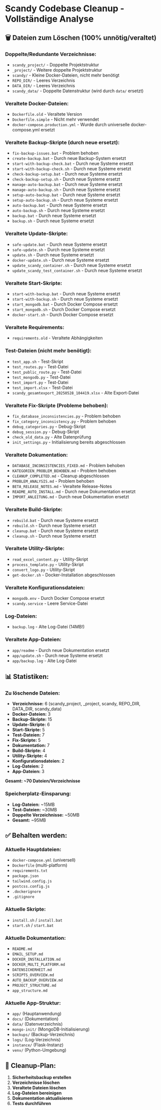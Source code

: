 # Scandy Codebase Cleanup - Vollständige Analyse

## 🗑️ Dateien zum Löschen (100% unnötig/veraltet)

### **Doppelte/Redundante Verzeichnisse:**
- `scandy_project/` - Doppelte Projektstruktur
- `_project/` - Weitere doppelte Projektstruktur  
- `scandy/` - Kleine Docker-Dateien, nicht mehr benötigt
- `REPO_DIR/` - Leeres Verzeichnis
- `DATA_DIR/` - Leeres Verzeichnis
- `scandy_data/` - Doppelte Datenstruktur (wird durch `data/` ersetzt)

### **Veraltete Docker-Dateien:**
- `Dockerfile.old` - Veraltete Version
- `Dockerfile.simple` - Nicht mehr verwendet
- `docker-compose.production.yml` - Wurde durch universelle docker-compose.yml ersetzt

### **Veraltete Backup-Skripte (durch neue ersetzt):**
- `fix-backup-issues.bat` - Problem behoben
- `create-backup.bat` - Durch neue Backup-System ersetzt
- `start-with-backup-check.bat` - Durch neue Systeme ersetzt
- `start-with-backup-check.sh` - Durch neue Systeme ersetzt
- `check-backup-setup.bat` - Durch neue Systeme ersetzt
- `check-backup-setup.sh` - Durch neue Systeme ersetzt
- `manage-auto-backup.bat` - Durch neue Systeme ersetzt
- `manage-auto-backup.sh` - Durch neue Systeme ersetzt
- `setup-auto-backup.bat` - Durch neue Systeme ersetzt
- `setup-auto-backup.sh` - Durch neue Systeme ersetzt
- `auto-backup.bat` - Durch neue Systeme ersetzt
- `auto-backup.sh` - Durch neue Systeme ersetzt
- `backup.bat` - Durch neue Systeme ersetzt
- `backup.sh` - Durch neue Systeme ersetzt

### **Veraltete Update-Skripte:**
- `safe-update.bat` - Durch neue Systeme ersetzt
- `safe-update.sh` - Durch neue Systeme ersetzt
- `update.sh` - Durch neue Systeme ersetzt
- `docker-update.sh` - Durch neue Systeme ersetzt
- `update_scandy_container.sh` - Durch neue Systeme ersetzt
- `update_scandy_test_container.sh` - Durch neue Systeme ersetzt

### **Veraltete Start-Skripte:**
- `start-with-backup.bat` - Durch neue Systeme ersetzt
- `start-with-backup.sh` - Durch neue Systeme ersetzt
- `start_mongodb.bat` - Durch Docker Compose ersetzt
- `start_mongodb.sh` - Durch Docker Compose ersetzt
- `docker-start.sh` - Durch Docker Compose ersetzt

### **Veraltete Requirements:**
- `requirements.old` - Veraltete Abhängigkeiten

### **Test-Dateien (nicht mehr benötigt):**
- `test_app.sh` - Test-Skript
- `test_routes.py` - Test-Datei
- `test_public_route.py` - Test-Datei
- `test_mongodb.py` - Test-Datei
- `test_import.py` - Test-Datei
- `test_import.xlsx` - Test-Datei
- `scandy_gesamtexport_20250528_104419.xlsx` - Alte Export-Datei

### **Veraltete Fix-Skripte (Probleme behoben):**
- `fix_database_inconsistencies.py` - Problem behoben
- `fix_category_inconsistency.py` - Problem behoben
- `debug_categories.py` - Debug-Skript
- `debug_session.py` - Debug-Skript
- `check_old_data.py` - Alte Datenprüfung
- `init_settings.py` - Initialisierung bereits abgeschlossen

### **Veraltete Dokumentation:**
- `DATABASE_INCONSISTENCIES_FIXED.md` - Problem behoben
- `KATEGORIEN_PROBLEM_BEHOBEN.md` - Problem behoben
- `CLEANUP_COMPLETED.md` - Cleanup abgeschlossen
- `PROBLEM_ANALYSIS.md` - Problem behoben
- `BETA_RELEASE_NOTES.md` - Veraltete Release-Notes
- `README_AUTO_INSTALL.md` - Durch neue Dokumentation ersetzt
- `IMPORT_ANLEITUNG.md` - Durch neue Dokumentation ersetzt

### **Veraltete Build-Skripte:**
- `rebuild.bat` - Durch neue Systeme ersetzt
- `rebuild.sh` - Durch neue Systeme ersetzt
- `cleanup.bat` - Durch neue Systeme ersetzt
- `cleanup.sh` - Durch neue Systeme ersetzt

### **Veraltete Utility-Skripte:**
- `read_excel_content.py` - Utility-Skript
- `process_template.py` - Utility-Skript
- `convert_logo.py` - Utility-Skript
- `get-docker.sh` - Docker-Installation abgeschlossen

### **Veraltete Konfigurationsdateien:**
- `mongodb.env` - Durch Docker Compose ersetzt
- `scandy.service` - Leere Service-Datei

### **Log-Dateien:**
- `backup.log` - Alte Log-Datei (14MB!)

### **Veraltete App-Dateien:**
- `app/readme` - Durch neue Dokumentation ersetzt
- `app/update.sh` - Durch neue Systeme ersetzt
- `app/backup.log` - Alte Log-Datei

## 📊 Statistiken:

### **Zu löschende Dateien:**
- **Verzeichnisse:** 6 (scandy_project, _project, scandy, REPO_DIR, DATA_DIR, scandy_data)
- **Docker-Dateien:** 3
- **Backup-Skripte:** 15
- **Update-Skripte:** 6
- **Start-Skripte:** 5
- **Test-Dateien:** 7
- **Fix-Skripte:** 5
- **Dokumentation:** 7
- **Build-Skripte:** 4
- **Utility-Skripte:** 4
- **Konfigurationsdateien:** 2
- **Log-Dateien:** 2
- **App-Dateien:** 3

**Gesamt: ~70 Dateien/Verzeichnisse**

### **Speicherplatz-Einsparung:**
- **Log-Dateien:** ~15MB
- **Test-Dateien:** ~30MB
- **Doppelte Verzeichnisse:** ~50MB
- **Gesamt:** ~95MB

## ✅ Behalten werden:

### **Aktuelle Hauptdateien:**
- `docker-compose.yml` (universell)
- `Dockerfile` (multi-platform)
- `requirements.txt`
- `package.json`
- `tailwind.config.js`
- `postcss.config.js`
- `.dockerignore`
- `.gitignore`

### **Aktuelle Skripte:**
- `install.sh` / `install.bat`
- `start.sh` / `start.bat`

### **Aktuelle Dokumentation:**
- `README.md`
- `EMAIL_SETUP.md`
- `DOCKER_INSTALLATION.md`
- `DOCKER_MULTI_PLATFORM.md`
- `DATENSICHERHEIT.md`
- `SCRIPTS_OVERVIEW.md`
- `AUTO_BACKUP_OVERVIEW.md`
- `PROJECT_STRUCTURE.md`
- `app_structure.md`

### **Aktuelle App-Struktur:**
- `app/` (Hauptanwendung)
- `docs/` (Dokumentation)
- `data/` (Datenverzeichnis)
- `mongo-init/` (MongoDB-Initialisierung)
- `backups/` (Backup-Verzeichnis)
- `logs/` (Log-Verzeichnis)
- `instance/` (Flask-Instanz)
- `venv/` (Python-Umgebung)

## 🚀 Cleanup-Plan:

1. **Sicherheitsbackup erstellen**
2. **Verzeichnisse löschen**
3. **Veraltete Dateien löschen**
4. **Log-Dateien bereinigen**
5. **Dokumentation aktualisieren**
6. **Tests durchführen** 